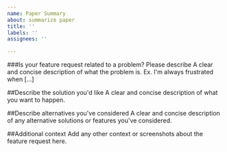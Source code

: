 ```yaml
---
name: Paper Summary
about: summarize paper
title: ''
labels: ''
assignees: ''

---
```


###Is your feature request related to a problem? Please describe
A clear and concise description of what the problem is. Ex. I'm always frustrated when [...]

##Describe the solution you'd like
A clear and concise description of what you want to happen.

##Describe alternatives you've considered
A clear and concise description of any alternative solutions or features you've considered.

##Additional context
Add any other context or screenshots about the feature request here.
